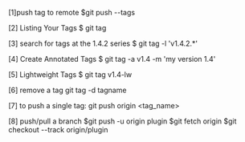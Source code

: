 [1]push tag to remote
$git push --tags

[2] Listing Your Tags
$ git tag

[3] search for tags at the 1.4.2 series
$ git tag -l 'v1.4.2.*'

[4] Create Annotated Tags
$ git tag -a v1.4 -m 'my version 1.4'

[5] Lightweight Tags
$ git tag v1.4-lw

[6] remove a tag
git tag -d tagname

[7] to push a single tag:
git push origin <tag_name>

[8] push/pull a branch
$git push -u origin plugin
$git fetch origin
$git checkout --track origin/plugin